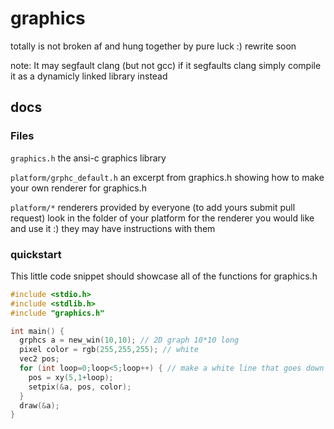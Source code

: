 # graphics
totally is not broken af and hung together by pure luck :) rewrite soon

note: It may segfault clang (but not gcc) if it segfaults clang simply compile it as a dynamicly linked library instead

## docs

### Files

``graphics.h`` the ansi-c graphics library

``platform/grphc_default.h`` an excerpt from graphics.h showing how to make your own renderer for graphics.h

``platform/*`` renderers provided by everyone (to add yours submit pull request) look in the folder of your platform for the renderer you would like and use it :) they may have instructions with them

### quickstart

This little code snippet should showcase all of the functions for graphics.h

```c
#include <stdio.h>
#include <stdlib.h>
#include "graphics.h"

int main() {
  grphcs a = new_win(10,10); // 2D graph 10*10 long
  pixel color = rgb(255,255,255); // white
  vec2 pos;
  for (int loop=0;loop<5;loop++) { // make a white line that goes down from the top
    pos = xy(5,1+loop);
    setpix(&a, pos, color);
  }
  draw(&a);
}
```
